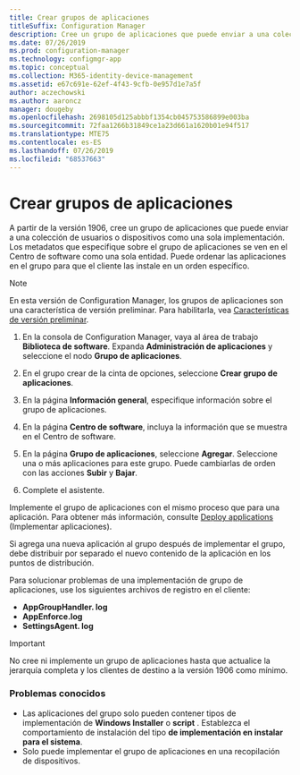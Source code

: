 ```yaml
---
title: Crear grupos de aplicaciones
titleSuffix: Configuration Manager
description: Cree un grupo de aplicaciones que puede enviar a una colección de usuarios o dispositivos como una sola implementación en Configuration Manager.
ms.date: 07/26/2019
ms.prod: configuration-manager
ms.technology: configmgr-app
ms.topic: conceptual
ms.collection: M365-identity-device-management
ms.assetid: e67c691e-62ef-4f43-9cfb-0e957d1e7a5f
author: aczechowski
ms.author: aaroncz
manager: dougeby
ms.openlocfilehash: 2698105d125abbbf1354cb045753586899e003ba
ms.sourcegitcommit: 72faa1266b31849ce1a23d661a1620b01e94f517
ms.translationtype: MTE75
ms.contentlocale: es-ES
ms.lasthandoff: 07/26/2019
ms.locfileid: "68537663"
---
```

# <a name="create-application-groups"></a>Crear grupos de aplicaciones

<!--3555907-->

A partir de la versión 1906, cree un grupo de aplicaciones que puede enviar a una colección de usuarios o dispositivos como una sola implementación. Los metadatos que especifique sobre el grupo de aplicaciones se ven en el Centro de software como una sola entidad. Puede ordenar las aplicaciones en el grupo para que el cliente las instale en un orden específico.

> [!Note]  
> En esta versión de Configuration Manager, los grupos de aplicaciones son una característica de versión preliminar. Para habilitarla, vea [Características de versión preliminar](/sccm/core/servers/manage/pre-release-features).  

1. En la consola de Configuration Manager, vaya al área de trabajo **Biblioteca de software**. Expanda **Administración de aplicaciones** y seleccione el nodo **Grupo de aplicaciones**.  

1. En el grupo crear de la cinta de opciones, seleccione **Crear grupo de aplicaciones**.

1. En la página **Información general**, especifique información sobre el grupo de aplicaciones.  

1. En la página **Centro de software**, incluya la información que se muestra en el Centro de software.  

1. En la página **Grupo de aplicaciones**, seleccione **Agregar**. Seleccione una o más aplicaciones para este grupo. Puede cambiarlas de orden con las acciones **Subir** y **Bajar**.  

1. Complete el asistente.  

Implemente el grupo de aplicaciones con el mismo proceso que para una aplicación. Para obtener más información, consulte [Deploy applications](/sccm/apps/deploy-use/deploy-applications) (Implementar aplicaciones).

Si agrega una nueva aplicación al grupo después de implementar el grupo, debe distribuir por separado el nuevo contenido de la aplicación en los puntos de distribución.

Para solucionar problemas de una implementación de grupo de aplicaciones, use los siguientes archivos de registro en el cliente:

- **AppGroupHandler. log**
- **AppEnforce.log**
- **SettingsAgent. log**

> [!Important]  
> No cree ni implemente un grupo de aplicaciones hasta que actualice la jerarquía completa y los clientes de destino a la versión 1906 como mínimo.

### <a name="known-issues"></a>Problemas conocidos

- Las aplicaciones del grupo solo pueden contener tipos de implementación de **Windows Installer** o **script** . Establezca el comportamiento de instalación del tipo **de implementación en instalar para el sistema**.
- Solo puede implementar el grupo de aplicaciones en una recopilación de dispositivos.
